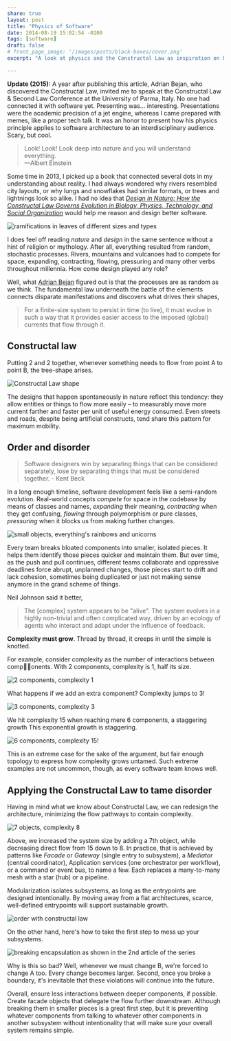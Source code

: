 ```yaml
---
share: true
layout: post
title: "Physics of Software"
date: 2014-08-19 15:02:54 -0200
tags: [software]
draft: false
# front_page_image: '/images/posts/black-boxes/cover.png'
excerpt: "A look at physics and the Constructal Law as inspiration on how to control complexity in software systems."

---
```


<div class="c-post__update">
<strong>Update (2015):</strong> A year after publishing this article, Adrian Bejan, who discovered the Constructal Law, invited me to speak at the Constructal Law & Second Law Conference at the University of Parma, Italy. No one had connected it with software yet. Presenting was... interesting. Presentations were the academic precision of a jet engine, whereas I came prepared with memes, like a proper tech talk. It was an honor to present how his physics principle applies to software architecture to an interdisciplinary audience. Scary, but cool.
</div>

> Look! Look! Look deep into nature and you will understand everything.<br/>
> —Albert Einstein

Some time in 2013, I picked up a book that connected several dots in my understanding about reality. I had always wondered why rivers resembled city layouts, or why lungs and snowflakes had similar formats, or trees and lightnings look so alike. I had no idea that _[Design in Nature: How the Constructal Law Governs Evolution in Biology, Physics, Technology, and Social Organization](https://www.amazon.com/Design-Nature-Constructal-Technology-Organization/dp/0385534612)_ would help me reason and design better software.

<img src="../images/posts/software-complexity-constructal-law/constructal-law-what-is-it.jpg" alt="ramifications in leaves of different sizes and types" class="crop-vertical-1-5">

I does feel off reading _nature_ and _design_ in the same sentence without a hint of religion or mythology. After all, everything resulted from random, stochastic processes. Rivers, mountains and vulcanoes had to compete for space, expanding, contracting, flowing, pressuring and many other verbs throughout millennia. How come design played any role?

Well, what [Adrian Bejan](https://en.wikipedia.org/wiki/Adrian_Bejan) figured out is that the processes are as random as we think. The fundamental law underneath the battle of the elements connects disparate manifestations and discovers what drives their shapes,

> For a finite-size system to persist in time (to live), it must evolve in such a way that it provides easier access to the imposed (global) currents that flow through it.

<!-- https://images.wur.nl/digital/collection/coll13/id/891/rec/10 -->

## Constructal law

Putting 2 and 2 together, whenever something needs to flow from point A to point B, the tree-shape arises.

<img src="../images/posts/software-complexity-constructal-law/complexity-in-the-wild.jpg" alt="Constructal Law shape" class="">

The designs that happen spontaneously in nature reflect this tendency: they allow entities or things to flow more easily – to measurably move more current farther and faster per unit of useful energy consumed. Even streets and roads, despite being artificial constructs, tend share this pattern for maximum mobility.

## Order and disorder

> Software designers win by separating things that can be considered separately, lose by separating things that must be considered together. - Kent Beck

In a long enough timeline, software development feels like a semi-random evolution. Real-world concepts _compete_ for space in the codebase by means of classes and names, _expanding_ their meaning, _contracting_ when they get confusing, _flowing_ through polymorphism or pure classes, _pressuring_ when it blocks us from making further changes.

<img src="../images/posts/software-complexity-constructal-law/many-small-objects-1.png" alt="small objects, everything's rainbows and unicorns" class="small">

Every team breaks bloated components into smaller, isolated pieces. It helps them identify those pieces quicker and maintain them. But over time, as the push and pull continues, different teams collaborate and oppressive deadlines force abrupt, unplanned changes, those pieces start to drift and lack cohesion, sometimes being duplicated or just not making sense anymore in the grand scheme of things.

Neil Johnson said it better,

> The [complex] system appears to be "alive". The system evolves in a highly non-trivial and often complicated way, driven by an ecology of agents who interact and adapt under the influence of feedback.

**Complexity must grow**. Thread by thread, it creeps in until the simple is knotted.

<!-- <img src="../images/posts/software-complexity-constructal-law/many-small-objects-2.png" alt="system grows out of control" class="small"> -->

For example, consider complexity as the number of interactions between components. With 2 components, complexity is 1, half its size.

<img src="../images/posts/software-complexity-constructal-law/complexity-evolution-1.png" alt="2 components, complexity 1" class="small">

What happens if we add an extra component? Complexity jumps to 3!

<img src="../images/posts/software-complexity-constructal-law/complexity-evolution-2.png" alt="3 components, complexity 3" class="small">

We hit complexity 15 when reaching mere 6 components, a staggering growth This exponential growth is staggering.

<img src="../images/posts/software-complexity-constructal-law/complexity-evolution-3.png" alt="6 components, complexity 15!" class="small">

This is an extreme case for the sake of the argument, but fair enough topology to express how complexity grows untamed. Such extreme examples are not uncommon, though, as every software team knows well.

## Applying the Constructal Law to tame disorder

Having in mind what we know about Constructal Law, we can redesign the architecture, minimizing the flow pathways to contain complexity.

<img src="../images/posts/software-complexity-constructal-law/order-with-constructal-law-1.png" alt="7 objects, complexity 8" class="small">

Above, we increased the system size by adding a 7th object, while decreasing direct flow from 15 down to 8. In practice, that is achieved by patterns like *Facade* or *Gateway* (single entry to subsystem), a *Mediator*  (central coordinator), Application services (one orchestrator per workflow), or a command or event bus, to name a few. Each replaces a many-to-many mesh with a star (hub) or a pipeline.

Modularization isolates subsystems, as long as the entrypoints are designed intentionally. By moving away from a flat architectures, scarce, well-defined entrypoints will support sustainable growth.

<img src="../images/posts/software-complexity-constructal-law/order-with-constructal-law-2.png" alt="order with constructal law" class="small">

On the other hand, here's how to take the first step to mess up your subsystems.

<img src="../images/posts/software-complexity-constructal-law/order-with-constructal-law-breaking-encapsulation.png" alt="breaking encapsulation as shown in the 2nd article of the series" class="small">

Why is this so bad? Well, whenever we must change B, we're forced to change A too. Every change becomes larger. Second, once you broke a boundary, it's inevitable that these violations will continue into the future.

Overall, ensure less interactions between deeper components, if possible. Create facade objects that delegate the flow further downstream. Although breaking them in smaller pieces is a great first step, but it is preventing whatever components from talking to whatever other components in another subsystem without intentionality that will make sure your overall system remains simple.